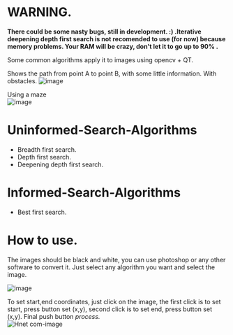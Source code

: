 # WARNING.
<b> There could be some nasty bugs, still in development. :) .Iterative deepening depth first search is not recomended to use (for now) because memory problems. Your RAM will be crazy, don't let it to go up to 90% .</b>

Some common algorithms apply it to images using opencv + QT.

Shows the path from point A to point B, with some little information. With obstacles.
![image](https://user-images.githubusercontent.com/30558331/117749799-fb789200-b1d7-11eb-8cee-167e8b59cee9.png)

Using a maze <br>
![image](https://user-images.githubusercontent.com/30558331/117750028-5ad6a200-b1d8-11eb-8c39-abac24c364e6.png)

# Uninformed-Search-Algorithms
- Breadth first search.
- Depth first search.
- Deepening depth first search.

# Informed-Search-Algorithms
- Best first search.

# How to use.
The images should be black and white, you can use photoshop or any other software to convert it.
Just select any algorithm you want and select the image.

![image](https://user-images.githubusercontent.com/30558331/117749675-c79d6c80-b1d7-11eb-8e7e-39705585c259.png)

To set start,end coordinates, just click on the image, the first click is to set start, press button set (x,y), 
second click is to set end, press button set (x,y). 
Final push button <i>process.</i> <br>
![Hnet com-image](https://user-images.githubusercontent.com/30558331/117750962-edc40c00-b1d9-11eb-8837-dd554de10c1a.gif)

